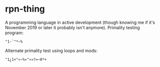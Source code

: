 # rpn-thing
A programming language in active development (though knowing me if it's November 2019 or later it probably isn't anymore).
Primality testing program:
```
"1-`"*~%
```
Alternate primality test using loops and mods:
```
"1¿1+"«~%«"»»?=~0*+
```
